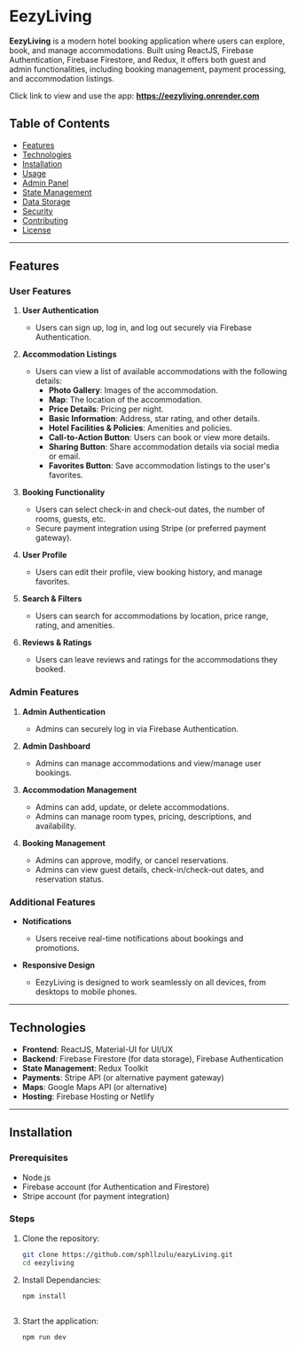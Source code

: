 # EezyLiving

**EezyLiving** is a modern hotel booking application where users can explore, book, and manage accommodations. Built using ReactJS, Firebase Authentication, Firebase Firestore, and Redux, it offers both guest and admin functionalities, including booking management, payment processing, and accommodation listings.

Click link to view and use the app: **https://eezyliving.onrender.com**

## Table of Contents

- [Features](#features)
- [Technologies](#technologies)
- [Installation](#installation)
- [Usage](#usage)
- [Admin Panel](#admin-panel)
- [State Management](#state-management)
- [Data Storage](#data-storage)
- [Security](#security)
- [Contributing](#contributing)
- [License](#license)

---

## Features

### User Features

1. **User Authentication**
   - Users can sign up, log in, and log out securely via Firebase Authentication.
   
2. **Accommodation Listings**
   - Users can view a list of available accommodations with the following details:
     - **Photo Gallery**: Images of the accommodation.
     - **Map**: The location of the accommodation.
     - **Price Details**: Pricing per night.
     - **Basic Information**: Address, star rating, and other details.
     - **Hotel Facilities & Policies**: Amenities and policies.
     - **Call-to-Action Button**: Users can book or view more details.
     - **Sharing Button**: Share accommodation details via social media or email.
     - **Favorites Button**: Save accommodation listings to the user's favorites.
   
3. **Booking Functionality**
   - Users can select check-in and check-out dates, the number of rooms, guests, etc.
   - Secure payment integration using Stripe (or preferred payment gateway).
   
4. **User Profile**
   - Users can edit their profile, view booking history, and manage favorites.
   
5. **Search & Filters**
   - Users can search for accommodations by location, price range, rating, and amenities.
   
6. **Reviews & Ratings**
   - Users can leave reviews and ratings for the accommodations they booked.

### Admin Features

1. **Admin Authentication**
   - Admins can securely log in via Firebase Authentication.

2. **Admin Dashboard**
   - Admins can manage accommodations and view/manage user bookings.
   
3. **Accommodation Management**
   - Admins can add, update, or delete accommodations.
   - Admins can manage room types, pricing, descriptions, and availability.
   
4. **Booking Management**
   - Admins can approve, modify, or cancel reservations.
   - Admins can view guest details, check-in/check-out dates, and reservation status.

### Additional Features

- **Notifications**
  - Users receive real-time notifications about bookings and promotions.
  
- **Responsive Design**
  - EezyLiving is designed to work seamlessly on all devices, from desktops to mobile phones.

---

## Technologies

- **Frontend**: ReactJS, Material-UI for UI/UX
- **Backend**: Firebase Firestore (for data storage), Firebase Authentication
- **State Management**: Redux Toolkit
- **Payments**: Stripe API (or alternative payment gateway)
- **Maps**: Google Maps API (or alternative)
- **Hosting**: Firebase Hosting or Netlify

---

## Installation

### Prerequisites

- Node.js
- Firebase account (for Authentication and Firestore)
- Stripe account (for payment integration)

### Steps

1. Clone the repository:

   ```bash
   git clone https://github.com/sphllzulu/eazyLiving.git
   cd eezyliving

2. Install Dependancies:

   ```bash
   npm install
  

3. Start the application:

   ```bash
   npm run dev
    
